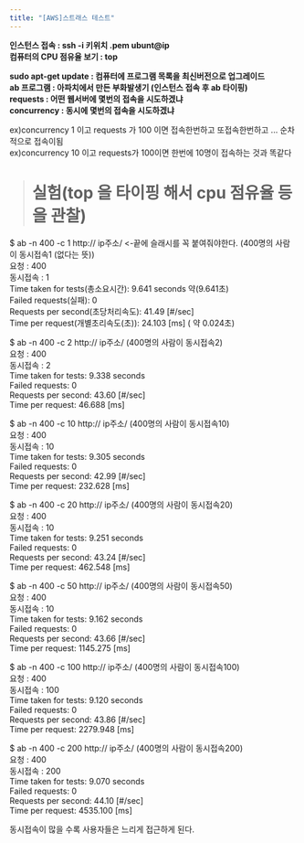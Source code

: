 ```yaml
---
title: "[AWS]스트래스 테스트"
---
```


**인스턴스 접속 : ssh -i 키위치 .pem ubunt@ip<br/>**
**컴퓨터의 CPU 점유율 보기 : top <br/>**

**sudo apt-get update : 컴퓨터에 프로그램 목록을 최신버전으로 업그레이드<br/>**
**ab 프로그램 : 아파치에서 만든 부화발생기 (인스턴스 접속 후 ab 타이핑)<br/>**
**requests  : 어떤 웹서버에 몇번의 접속을 시도하겠냐<br/>**
**concurrency : 동시에 몇번의 접속을 시도하겠냐 <br/>**

ex)concurrency 1 이고 requests 가 100 이면 접속한번하고 또접속한번하고 ... 순차적으로 접속이됨<br/>
ex)concurrency 10 이고 requests가 100이면  한번에 10명이 접속하는 것과 똑같다<br/>

> # 실험(top 을 타이핑 해서 cpu 점유율 등 을 관찰) <br/>

$ ab -n 400 -c 1 http:// ip주소/ <-끝에 슬래시를 꼭 붙여줘야한다. (400명의 사람이 동시접속1 (없다는 뜻))<br/>
요청 : 400<br/>
동시접속 : 1 <br/>
Time taken for tests(총소요시간):   9.641 seconds 약(9.641초)<br/>
Failed requests(실패):        0<br/>
Requests per second(초당처리속도):    41.49 [#/sec] <br/>
Time per request(개별초리속도(초)):       24.103 [ms]  ( 약 0.024초)<br/>


$ ab -n 400 -c 2 http:// ip주소/  (400명의 사람이 동시접속2)<br/>
요청 : 400<br/>
동시접속 : 2<br/>
Time taken for tests:   9.338 seconds<br/>
Failed requests:        0<br/>
Requests per second:    43.60 [#/sec] <br/>
Time per request:       46.688 [ms] <br/>


$ ab -n 400 -c 10 http:// ip주소/  (400명의 사람이 동시접속10)<br/>
요청 : 400<br/>
동시접속 : 10<br/>
Time taken for tests:   9.305 seconds<br/>
Failed requests:        0<br/>
Requests per second:    42.99 [#/sec] <br/>
Time per request:       232.628 [ms] <br/>


$ ab -n 400 -c 20 http:// ip주소/  (400명의 사람이 동시접속20)<br/>
요청 : 400<br/>
동시접속 : 10<br/>
Time taken for tests:   9.251 seconds<br/>
Failed requests:        0<br/>
Requests per second:    43.24 [#/sec] <br/>
Time per request:       462.548 [ms] <br/>


$ ab -n 400 -c 50 http:// ip주소/  (400명의 사람이 동시접속50)<br/>
요청 : 400<br/>
동시접속 : 10<br/>
Time taken for tests:   9.162 seconds<br/>
Failed requests:        0<br/>
Requests per second:    43.66 [#/sec] <br/>
Time per request:       1145.275 [ms] <br/>


$ ab -n 400 -c 100 http:// ip주소/  (400명의 사람이 동시접속100)<br/>
요청 : 400<br/>
동시접속 : 100<br/>
Time taken for tests:   9.120 seconds<br/>
Failed requests:        0<br/>
Requests per second:    43.86 [#/sec] <br/>
Time per request:       2279.948 [ms] <br/>


$ ab -n 400 -c 200 http:// ip주소/  (400명의 사람이 동시접속200)<br/>
요청 : 400<br/>
동시접속 : 200<br/>
Time taken for tests:   9.070 seconds<br/>
Failed requests:        0<br/>
Requests per second:    44.10 [#/sec] <br/>
Time per request:       4535.100 [ms]<br/>

동시접속이 많을 수록 사용자들은 느리게 접근하게 된다.
